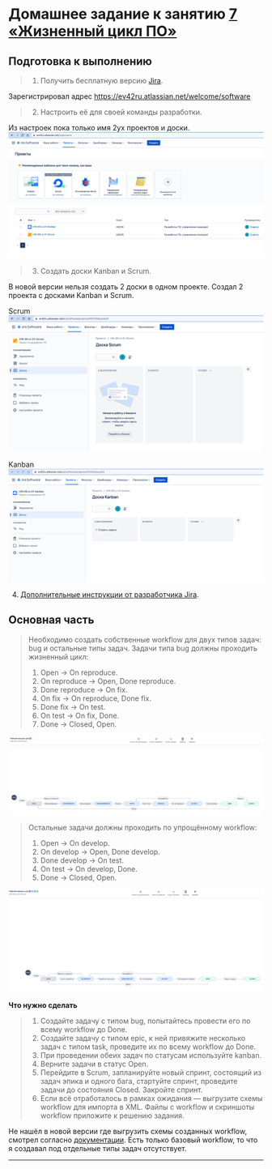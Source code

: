 # Домашнее задание к занятию [7 «Жизненный цикл ПО»](https://github.com/netology-code/mnt-homeworks/blob/MNT-video/09-ci-01-intro/README.md)

## Подготовка к выполнению

>1. Получить бесплатную версию [Jira](https://www.atlassian.com/ru/software/jira/free).

Зарегистрировал адрес https://ev42ru.atlassian.net/welcome/software

>2. Настроить её для своей команды разработки.

Из настроек пока только имя 2ух проектов и доски.
![jira](./src/01-create-projects.png)

>3. Создать доски Kanban и Scrum.

В новой версии нельзя создать 2 доски в одном проекте.
Создал 2 проекта с досками Kanban и Scrum.

Scrum
![jira](./src/03-scrum.png)

Kanban
![jira](./src/02-kanban.png)

4. [Дополнительные инструкции от разработчика Jira](https://support.atlassian.com/jira-cloud-administration/docs/import-and-export-issue-workflows/).

## Основная часть

>Необходимо создать собственные workflow для двух типов задач: bug и остальные типы задач. Задачи типа bug должны проходить жизненный цикл:
>1. Open -> On reproduce.
>2. On reproduce -> Open, Done reproduce.
>3. Done reproduce -> On fix.
>4. On fix -> On reproduce, Done fix.
>5. Done fix -> On test.
>6. On test -> On fix, Done.
>7. Done -> Closed, Open.

![jira](./src/04-workflow-bug.png)

>Остальные задачи должны проходить по упрощённому workflow:
>1. Open -> On develop.
>2. On develop -> Open, Done develop.
>3. Done develop -> On test.
>4. On test -> On develop, Done.
>5. Done -> Closed, Open.

![jira](./src/05-workflow-all.png)



**Что нужно сделать**

>1. Создайте задачу с типом bug, попытайтесь провести его по всему workflow до Done. 
>2. Создайте задачу с типом epic, к ней привяжите несколько задач с типом task, проведите их по всему workflow до Done. 
>3. При проведении обеих задач по статусам используйте kanban. 
>4. Верните задачи в статус Open.
>5. Перейдите в Scrum, запланируйте новый спринт, состоящий из задач эпика и одного бага, стартуйте спринт, проведите задачи до состояния Closed. Закройте спринт.
>6. Если всё отработалось в рамках ожидания — выгрузите схемы workflow для импорта в XML. Файлы с workflow и скриншоты workflow приложите к решению задания.

Не нашёл в новой версии где выгрузить схемы созданных workflow, смотрел согласно [документации](https://support.atlassian.com/jira-cloud-administration/docs/import-and-export-issue-workflows/). Есть только базовый workflow, то что я создавал под отдельные типы задач отсутствует. 

---